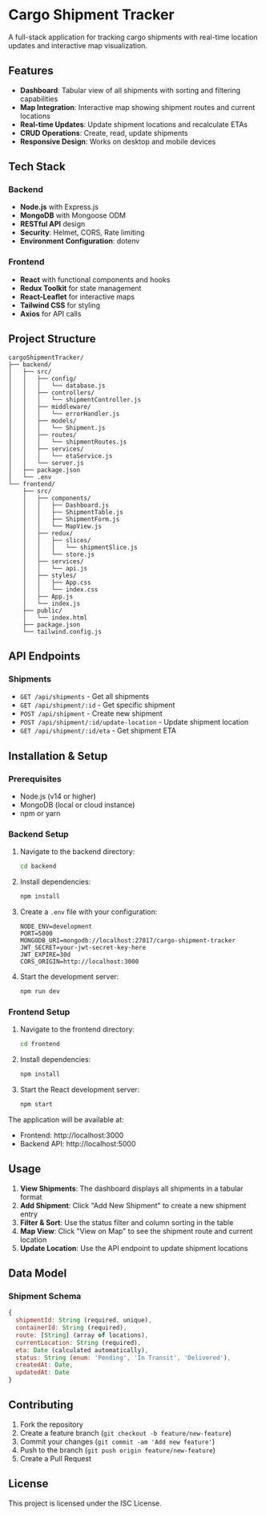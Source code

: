 # Cargo Shipment Tracker

A full-stack application for tracking cargo shipments with real-time location updates and interactive map visualization.

## Features

- **Dashboard**: Tabular view of all shipments with sorting and filtering capabilities
- **Map Integration**: Interactive map showing shipment routes and current locations
- **Real-time Updates**: Update shipment locations and recalculate ETAs
- **CRUD Operations**: Create, read, update shipments
- **Responsive Design**: Works on desktop and mobile devices

## Tech Stack

### Backend
- **Node.js** with Express.js
- **MongoDB** with Mongoose ODM
- **RESTful API** design
- **Security**: Helmet, CORS, Rate limiting
- **Environment Configuration**: dotenv

### Frontend
- **React** with functional components and hooks
- **Redux Toolkit** for state management
- **React-Leaflet** for interactive maps
- **Tailwind CSS** for styling
- **Axios** for API calls

## Project Structure

```
cargoShipmentTracker/
├── backend/
│   ├── src/
│   │   ├── config/
│   │   │   └── database.js
│   │   ├── controllers/
│   │   │   └── shipmentController.js
│   │   ├── middleware/
│   │   │   └── errorHandler.js
│   │   ├── models/
│   │   │   └── Shipment.js
│   │   ├── routes/
│   │   │   └── shipmentRoutes.js
│   │   ├── services/
│   │   │   └── etaService.js
│   │   └── server.js
│   ├── package.json
│   └── .env
└── frontend/
    ├── src/
    │   ├── components/
    │   │   ├── Dashboard.js
    │   │   ├── ShipmentTable.js
    │   │   ├── ShipmentForm.js
    │   │   └── MapView.js
    │   ├── redux/
    │   │   ├── slices/
    │   │   │   └── shipmentSlice.js
    │   │   └── store.js
    │   ├── services/
    │   │   └── api.js
    │   ├── styles/
    │   │   ├── App.css
    │   │   └── index.css
    │   ├── App.js
    │   └── index.js
    ├── public/
    │   └── index.html
    ├── package.json
    └── tailwind.config.js
```

## API Endpoints

### Shipments
- `GET /api/shipments` - Get all shipments
- `GET /api/shipment/:id` - Get specific shipment
- `POST /api/shipment` - Create new shipment
- `POST /api/shipment/:id/update-location` - Update shipment location
- `GET /api/shipment/:id/eta` - Get shipment ETA

## Installation & Setup

### Prerequisites
- Node.js (v14 or higher)
- MongoDB (local or cloud instance)
- npm or yarn

### Backend Setup
1. Navigate to the backend directory:
   ```bash
   cd backend
   ```

2. Install dependencies:
   ```bash
   npm install
   ```

3. Create a `.env` file with your configuration:
   ```env
   NODE_ENV=development
   PORT=5000
   MONGODB_URI=mongodb://localhost:27017/cargo-shipment-tracker
   JWT_SECRET=your-jwt-secret-key-here
   JWT_EXPIRE=30d
   CORS_ORIGIN=http://localhost:3000
   ```

4. Start the development server:
   ```bash
   npm run dev
   ```

### Frontend Setup
1. Navigate to the frontend directory:
   ```bash
   cd frontend
   ```

2. Install dependencies:
   ```bash
   npm install
   ```

3. Start the React development server:
   ```bash
   npm start
   ```

The application will be available at:
- Frontend: http://localhost:3000
- Backend API: http://localhost:5000

## Usage

1. **View Shipments**: The dashboard displays all shipments in a tabular format
2. **Add Shipment**: Click "Add New Shipment" to create a new shipment entry
3. **Filter & Sort**: Use the status filter and column sorting in the table
4. **Map View**: Click "View on Map" to see the shipment route and current location
5. **Update Location**: Use the API endpoint to update shipment locations

## Data Model

### Shipment Schema
```javascript
{
  shipmentId: String (required, unique),
  containerId: String (required),
  route: [String] (array of locations),
  currentLocation: String (required),
  eta: Date (calculated automatically),
  status: String (enum: 'Pending', 'In Transit', 'Delivered'),
  createdAt: Date,
  updatedAt: Date
}
```

## Contributing

1. Fork the repository
2. Create a feature branch (`git checkout -b feature/new-feature`)
3. Commit your changes (`git commit -am 'Add new feature'`)
4. Push to the branch (`git push origin feature/new-feature`)
5. Create a Pull Request

## License

This project is licensed under the ISC License.

